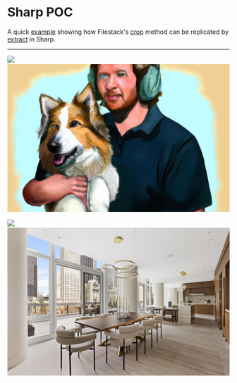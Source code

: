 # Sharp POC

A quick [example](./index.js) showing how Filestack's [crop](https://www.filestack.com/docs/api/processing/#crop) method can be replicated by [extract](https://sharp.pixelplumbing.com/api-resize#extract) in Sharp.

---

<div style="margin-bottom: 1em;">
  <img src='https://cdn.filestackcontent.com/ALjVIPyY5SBCdSTP1630Sz/rotate=deg:exif/crop=dim:[0,171,1024,683]/auto_image/compress/%22https://staging.compass.com/m/15/0f698adf-a7e5-4abd-b284-842076c2a053/origin.png%22' width="600">
  <img src='./example1Cropped.jpg' width="600">
</div>

<div>
  <img src='https://cdn.filestackcontent.com/ALjVIPyY5SBCdSTP1630Sz/rotate=deg:exif/crop=dim:[0,0,2621,1747]/output=format:png,density:500/auto_image/compress/%22https://www.compass.com/m/0/4c41c700-8fd4-4b04-90ce-95dcddc23894/origin.jpg%22' width="600">
  <img src='./example2Cropped.jpg' width="600">
</div>
